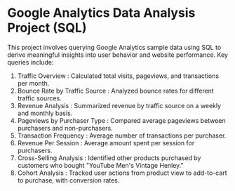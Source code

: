 # Google Analytics Data Analysis Project (SQL)
This project involves querying Google Analytics sample data using SQL to derive meaningful insights into user behavior and website performance. Key queries include:

1. Traffic Overview : Calculated total visits, pageviews, and transactions per month.
2. Bounce Rate by Traffic Source : Analyzed bounce rates for different traffic sources.
3. Revenue Analysis : Summarized revenue by traffic source on a weekly and monthly basis.
4. Pageviews by Purchaser Type : Compared average pageviews between purchasers and non-purchasers.
5. Transaction Frequency : Average number of transactions per purchaser.
6. Revenue Per Session : Average amount spent per session for purchasers.
7. Cross-Selling Analysis : Identified other products purchased by customers who bought "YouTube Men's Vintage Henley."
8. Cohort Analysis : Tracked user actions from product view to add-to-cart to purchase, with conversion rates.
